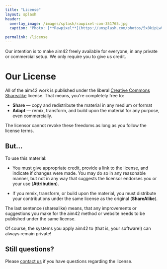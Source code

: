 ```yaml
---
title: "License"
layout: splash
header:
  overlay_image: /images/splash/rawpixel-com-351765.jpg
  caption: "Photo: [**Rawpixel**](https://unsplash.com/photos/5x8kipLwVug)"

permalink: /license
---
```


Our intention is to make aim42 freely available for everyone, in any private or commercial setup.
We only require you to give us credit.


# Our License
All of the aim42 work is published under the liberal [Creative Commons Sharealike](https://creativecommons.org/licenses/by-sa/4.0/)
license. That means, you're completely free to:


* **Share** — copy and redistribute the material in any medium or format
* **Adapt** — remix, transform, and build upon the material for any purpose, even commercially.

 The licensor cannot revoke these freedoms as long as you follow the license terms.


## But...

To use this material:

* You must give appropriate credit, provide a link to the license, and indicate if changes were made. You may do so in any reasonable manner, but not in any way that suggests the licensor endorses you or your use (**Attribution**).

* If you remix, transform, or build upon the material, you must distribute your contributions under the same license as the original (**ShareAlike**).


The last sentence (sharealike) means, that any improvements or suggestions you make for the aim42 method or website needs to be published under
the same license.

Of course, the systems you apply aim42 to (that is, your software!) can always remain private!


## Still questions?

Please [contact us](/contact) if you have questions regarding the license.
